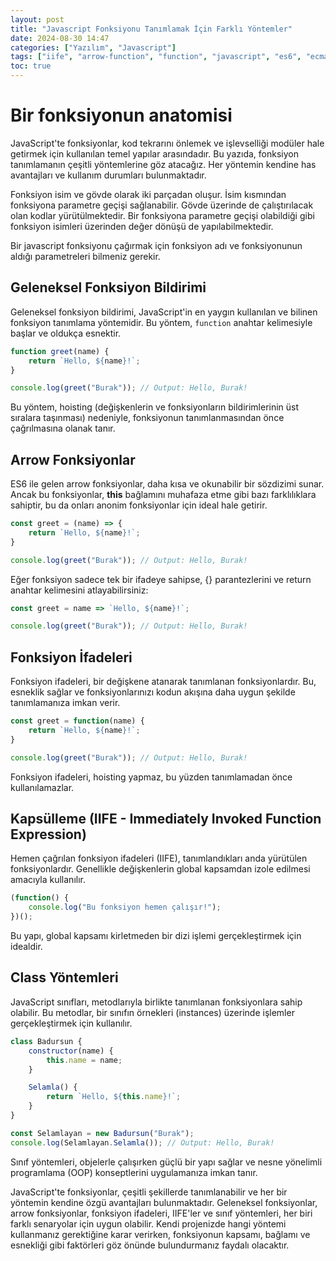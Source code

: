 ```yaml
---
layout: post
title: "Javascript Fonksiyonu Tanımlamak İçin Farklı Yöntemler"
date: 2024-08-30 14:47
categories: ["Yazılım", "Javascript"]
tags: ["iife", "arrow-function", "function", "javascript", "es6", "ecma-script"]
toc: true
---
```


# Bir fonksiyonun anatomisi
JavaScript'te fonksiyonlar, kod tekrarını önlemek ve işlevselliği modüler hale getirmek için kullanılan temel yapılar arasındadır. Bu yazıda, fonksiyon tanımlamanın çeşitli yöntemlerine göz atacağız. Her yöntemin kendine has avantajları ve kullanım durumları bulunmaktadır.

Fonksiyon isim ve gövde olarak iki parçadan oluşur. İsim kısmından fonksiyona parametre geçişi sağlanabilir. Gövde üzerinde de çalıştırılacak olan kodlar yürütülmektedir. Bir fonksiyona parametre geçişi olabildiği gibi fonksiyon isimleri üzerinden değer dönüşü de yapılabilmektedir.

Bir javascript fonksiyonu çağırmak için fonksiyon adı ve fonksiyonunun aldığı parametreleri bilmeniz gerekir.

## Geleneksel Fonksiyon Bildirimi
Geleneksel fonksiyon bildirimi, JavaScript'in en yaygın kullanılan ve bilinen fonksiyon tanımlama yöntemidir. Bu yöntem, `function` anahtar kelimesiyle başlar ve oldukça esnektir.

```javascript
function greet(name) {
    return `Hello, ${name}!`;
}

console.log(greet("Burak")); // Output: Hello, Burak!
```

Bu yöntem, hoisting (değişkenlerin ve fonksiyonların bildirimlerinin üst sıralara taşınması) nedeniyle, fonksiyonun tanımlanmasından önce çağrılmasına olanak tanır.

## Arrow Fonksiyonlar
ES6 ile gelen arrow fonksiyonlar, daha kısa ve okunabilir bir sözdizimi sunar. Ancak bu fonksiyonlar, **this** bağlamını muhafaza etme gibi bazı farklılıklara sahiptir, bu da onları anonim fonksiyonlar için ideal hale getirir.

```javascript
const greet = (name) => {
    return `Hello, ${name}!`;
}

console.log(greet("Burak")); // Output: Hello, Burak!
```

Eğer fonksiyon sadece tek bir ifadeye sahipse, {} parantezlerini ve return anahtar kelimesini atlayabilirsiniz:

```javascript
const greet = name => `Hello, ${name}!`;

console.log(greet("Burak")); // Output: Hello, Burak!
```

## Fonksiyon İfadeleri
Fonksiyon ifadeleri, bir değişkene atanarak tanımlanan fonksiyonlardır. Bu, esneklik sağlar ve fonksiyonlarınızı kodun akışına daha uygun şekilde tanımlamanıza imkan verir.

```javascript
const greet = function(name) {
    return `Hello, ${name}!`;
}

console.log(greet("Burak")); // Output: Hello, Burak!
```

Fonksiyon ifadeleri, hoisting yapmaz, bu yüzden tanımlamadan önce kullanılamazlar.

## Kapsülleme (IIFE - Immediately Invoked Function Expression)
Hemen çağrılan fonksiyon ifadeleri (IIFE), tanımlandıkları anda yürütülen fonksiyonlardır. Genellikle değişkenlerin global kapsamdan izole edilmesi amacıyla kullanılır.

```javascript
(function() {
    console.log("Bu fonksiyon hemen çalışır!");
})();
```

Bu yapı, global kapsamı kirletmeden bir dizi işlemi gerçekleştirmek için idealdir.

## Class Yöntemleri
JavaScript sınıfları, metodlarıyla birlikte tanımlanan fonksiyonlara sahip olabilir. Bu metodlar, bir sınıfın örnekleri (instances) üzerinde işlemler gerçekleştirmek için kullanılır.

```javascript
class Badursun {
    constructor(name) {
        this.name = name;
    }

    Selamla() {
        return `Hello, ${this.name}!`;
    }
}

const Selamlayan = new Badursun("Burak");
console.log(Selamlayan.Selamla()); // Output: Hello, Burak!
```

Sınıf yöntemleri, objelerle çalışırken güçlü bir yapı sağlar ve nesne yönelimli programlama (OOP) konseptlerini uygulamanıza imkan tanır.

JavaScript'te fonksiyonlar, çeşitli şekillerde tanımlanabilir ve her bir yöntemin kendine özgü avantajları bulunmaktadır. Geleneksel fonksiyonlar, arrow fonksiyonlar, fonksiyon ifadeleri, IIFE'ler ve sınıf yöntemleri, her biri farklı senaryolar için uygun olabilir. Kendi projenizde hangi yöntemi kullanmanız gerektiğine karar verirken, fonksiyonun kapsamı, bağlamı ve esnekliği gibi faktörleri göz önünde bulundurmanız faydalı olacaktır.